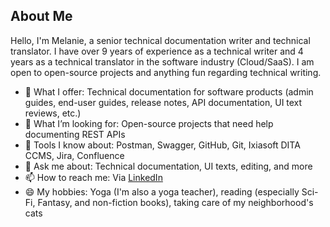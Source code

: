 ## About Me

Hello, I'm Melanie, a senior technical documentation writer and technical translator. 
I have over 9 years of experience as a technical writer and 4 years as a technical translator in the software industry (Cloud/SaaS).
I am open to open-source projects and anything fun regarding technical writing.


- 🔭 What I offer: Technical documentation for software products (admin guides, end-user guides, release notes, API documentation, UI text reviews, etc.)
- 👯 What I’m looking for: Open-source projects that need help documenting REST APIs
- 🌱 Tools I know about: Postman, Swagger, GitHub, Git, Ixiasoft DITA CCMS, Jira, Confluence
- 💬 Ask me about: Technical documentation, UI texts, editing, and more
- 📫 How to reach me: Via [LinkedIn](https://www.linkedin.com/in/melaniesagasser/)
- 😄 My hobbies: Yoga (I'm also a yoga teacher), reading (especially Sci-Fi, Fantasy, and non-fiction books), taking care of my neighborhood's cats


<!-- List of Resources on GitHub for writing:
- Emoji Cheat Sheet at https://www.webfx.com/tools/emoji-cheat-sheet/
- GitHub Templates for technical docs at https://docs.github.com/en/contributing/writing-for-github-docs/templates#conceptual-article-template -->

